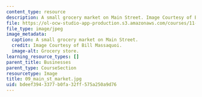 ```yaml
---
content_type: resource
description: A small grocery market on Main Street. Image Courtesy of Bill Massaquoi.
file: https://ol-ocw-studio-app-production.s3.amazonaws.com/courses/11-945-springfield-studio-fall-2005/bdeef3943377b0fa32ff575a250a9d76_09_main_st_market.jpg
file_type: image/jpeg
image_metadata:
  caption: A small grocery market on Main Street.
  credit: Image Courtesy of Bill Massaquoi.
  image-alt: Grocery store.
learning_resource_types: []
parent_title: Businesses
parent_type: CourseSection
resourcetype: Image
title: 09_main_st_market.jpg
uid: bdeef394-3377-b0fa-32ff-575a250a9d76
---
```


